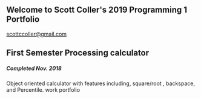 ## Welcome to Scott Coller's 2019 Programming 1 Portfolio

scottccoller@gmail.com

## First Semester Processing calculator

##### Completed Nov. 2018
Object oriented calculator with features including, square/root , backspace, and Percentile.
work portfolio

